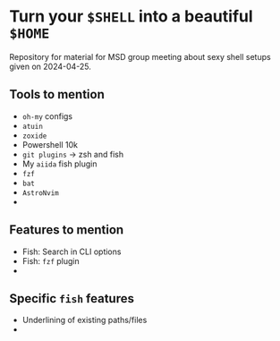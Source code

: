 # Turn your `$SHELL` into a beautiful `$HOME`

Repository for material for MSD group meeting about sexy shell setups given on 2024-04-25.

## Tools to mention

- `oh-my` configs
- `atuin`
- `zoxide`
- Powershell 10k
- `git plugins` -> zsh and fish
- My `aiida` fish plugin
- `fzf`
- `bat`
- `AstroNvim`
-

## Features to mention

- Fish: Search in CLI options
- Fish: `fzf` plugin
-

## Specific `fish` features

- Underlining of existing paths/files
-